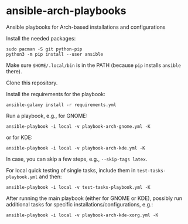 # ansible-arch-playbooks
Ansible playbooks for Arch-based installations and configurations

Install the needed packages:

```
sudo pacman -S git python-pip
python3 -m pip install --user ansible
```

Make sure `$HOME/.local/bin` is in the PATH (because `pip` installs `ansible` there).

Clone this repository.

Install the requirements for the playbook:

```
ansible-galaxy install -r requirements.yml
```

Run a playbook, e.g., for GNOME:

```
ansible-playbook -i local -v playbook-arch-gnome.yml -K
```

or for KDE:

```
ansible-playbook -i local -v playbook-arch-kde.yml -K
```

In case, you can skip a few steps, e.g., `--skip-tags latex`.

For local quick testing of single tasks, include them in `test-tasks-playbook.yml` and then:

```
ansible-playbook -i local -v test-tasks-playbook.yml -K
```

After running the main playbook (either for GNOME or KDE), possibly run additional tasks for specific installations/configurations, e.g.:

```
ansible-playbook -i local -v playbook-arch-kde-xorg.yml -K
```
